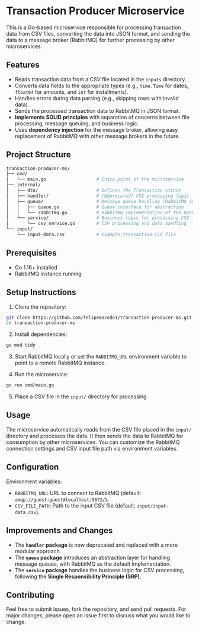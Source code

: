 
# Transaction Producer Microservice

This is a Go-based microservice responsible for processing transaction data from CSV files, converting the data into JSON format, and sending the data to a message broker (RabbitMQ) for further processing by other microservices.

## Features

- Reads transaction data from a CSV file located in the `inputs` directory.
- Converts data fields to the appropriate types (e.g., `time.Time` for dates, `float64` for amounts, and `int` for installments).
- Handles errors during data parsing (e.g., skipping rows with invalid data).
- Sends the processed transaction data to RabbitMQ in JSON format.
- **Implements SOLID principles** with separation of concerns between file processing, message queuing, and business logic.
- Uses **dependency injection** for the message broker, allowing easy replacement of RabbitMQ with other message brokers in the future.

## Project Structure

```bash
transaction-producer-ms/
├── cmd/
│   └── main.go                   # Entry point of the microservice
├── internal/
│   ├── dto/                      # Defines the Transaction struct
│   ├── handler/                  # (Deprecated) CSV processing logic
│   ├── queue/                    # Message queue handling (RabbitMQ implementation)
│   │   ├── queue.go              # Queue interface for abstraction
│   │   └── rabbitmq.go           # RabbitMQ implementation of the Queue interface
│   └── service/                  # Business logic for processing CSV files
│       └── csv_service.go        # CSV processing and data handling
└── input/                        
    └── input-data.csv            # Example transaction CSV file
```

## Prerequisites

- Go 1.16+ installed
- RabbitMQ instance running

## Setup Instructions

1. Clone the repository:

```bash
git clone https://github.com/felipemacedo1/transaction-producer-ms.git
cd transaction-producer-ms
```

2. Install dependencies:

```bash
go mod tidy
```

3. Start RabbitMQ locally or set the `RABBITMQ_URL` environment variable to point to a remote RabbitMQ instance.

4. Run the microservice:

```bash
go run cmd/main.go
```

5. Place a CSV file in the `input/` directory for processing.

## Usage

The microservice automatically reads from the CSV file placed in the `input/` directory and processes the data. It then sends the data to RabbitMQ for consumption by other microservices. You can customize the RabbitMQ connection settings and CSV input file path via environment variables.

## Configuration

Environment variables:

- `RABBITMQ_URL`: URL to connect to RabbitMQ (default: `amqp://guest:guest@localhost:5672/`).
- `CSV_FILE_PATH`: Path to the input CSV file (default: `input/input-data.csv`).

## Improvements and Changes

- The **`handler` package** is now deprecated and replaced with a more modular approach.
- The **`queue` package** introduces an abstraction layer for handling message queues, with RabbitMQ as the default implementation.
- The **`service` package** handles the business logic for CSV processing, following the **Single Responsibility Principle (SRP)**.

<!-- ## Testing

To run tests, use the following command:

```bash
go test ./...
``` -->

## Contributing

Feel free to submit issues, fork the repository, and send pull requests. For major changes, please open an issue first to discuss what you would like to change.

<!-- ## License

This project is licensed under the MIT License - see the [LICENSE](LICENSE) file for details. -->
